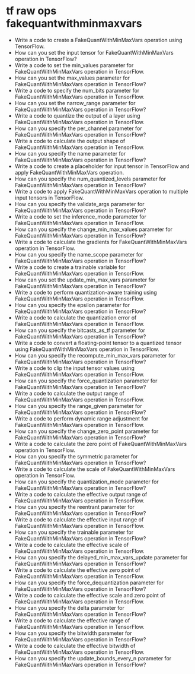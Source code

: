# tf raw ops fakequantwithminmaxvars

- Write a code to create a FakeQuantWithMinMaxVars operation using TensorFlow.
- How can you set the input tensor for FakeQuantWithMinMaxVars operation in TensorFlow?
- Write a code to set the min_values parameter for FakeQuantWithMinMaxVars operation in TensorFlow.
- How can you set the max_values parameter for FakeQuantWithMinMaxVars operation in TensorFlow?
- Write a code to specify the num_bits parameter for FakeQuantWithMinMaxVars operation in TensorFlow.
- How can you set the narrow_range parameter for FakeQuantWithMinMaxVars operation in TensorFlow?
- Write a code to quantize the output of a layer using FakeQuantWithMinMaxVars operation in TensorFlow.
- How can you specify the per_channel parameter for FakeQuantWithMinMaxVars operation in TensorFlow?
- Write a code to calculate the output shape of FakeQuantWithMinMaxVars operation in TensorFlow.
- How can you specify the name parameter for FakeQuantWithMinMaxVars operation in TensorFlow?
- Write a code to create a placeholder for input tensor in TensorFlow and apply FakeQuantWithMinMaxVars operation.
- How can you specify the num_quantized_levels parameter for FakeQuantWithMinMaxVars operation in TensorFlow?
- Write a code to apply FakeQuantWithMinMaxVars operation to multiple input tensors in TensorFlow.
- How can you specify the validate_args parameter for FakeQuantWithMinMaxVars operation in TensorFlow?
- Write a code to set the inference_mode parameter for FakeQuantWithMinMaxVars operation in TensorFlow.
- How can you specify the change_min_max_values parameter for FakeQuantWithMinMaxVars operation in TensorFlow?
- Write a code to calculate the gradients for FakeQuantWithMinMaxVars operation in TensorFlow.
- How can you specify the name_scope parameter for FakeQuantWithMinMaxVars operation in TensorFlow?
- Write a code to create a trainable variable for FakeQuantWithMinMaxVars operation in TensorFlow.
- How can you set the update_min_max_vars parameter for FakeQuantWithMinMaxVars operation in TensorFlow?
- Write a code to perform quantization-aware training using FakeQuantWithMinMaxVars operation in TensorFlow.
- How can you specify the epsilon parameter for FakeQuantWithMinMaxVars operation in TensorFlow?
- Write a code to calculate the quantization error of FakeQuantWithMinMaxVars operation in TensorFlow.
- How can you specify the bitcasts_as_tf parameter for FakeQuantWithMinMaxVars operation in TensorFlow?
- Write a code to convert a floating-point tensor to a quantized tensor using FakeQuantWithMinMaxVars operation in TensorFlow.
- How can you specify the recompute_min_max_vars parameter for FakeQuantWithMinMaxVars operation in TensorFlow?
- Write a code to clip the input tensor values using FakeQuantWithMinMaxVars operation in TensorFlow.
- How can you specify the force_quantization parameter for FakeQuantWithMinMaxVars operation in TensorFlow?
- Write a code to calculate the output range of FakeQuantWithMinMaxVars operation in TensorFlow.
- How can you specify the range_given parameter for FakeQuantWithMinMaxVars operation in TensorFlow?
- Write a code to perform dynamic range adjustment for FakeQuantWithMinMaxVars operation in TensorFlow.
- How can you specify the change_zero_point parameter for FakeQuantWithMinMaxVars operation in TensorFlow?
- Write a code to calculate the zero point of FakeQuantWithMinMaxVars operation in TensorFlow.
- How can you specify the symmetric parameter for FakeQuantWithMinMaxVars operation in TensorFlow?
- Write a code to calculate the scale of FakeQuantWithMinMaxVars operation in TensorFlow.
- How can you specify the quantization_mode parameter for FakeQuantWithMinMaxVars operation in TensorFlow?
- Write a code to calculate the effective output range of FakeQuantWithMinMaxVars operation in TensorFlow.
- How can you specify the reentrant parameter for FakeQuantWithMinMaxVars operation in TensorFlow?
- Write a code to calculate the effective input range of FakeQuantWithMinMaxVars operation in TensorFlow.
- How can you specify the trainable parameter for FakeQuantWithMinMaxVars operation in TensorFlow?
- Write a code to calculate the effective scale of FakeQuantWithMinMaxVars operation in TensorFlow.
- How can you specify the delayed_min_max_vars_update parameter for FakeQuantWithMinMaxVars operation in TensorFlow?
- Write a code to calculate the effective zero point of FakeQuantWithMinMaxVars operation in TensorFlow.
- How can you specify the force_dequantization parameter for FakeQuantWithMinMaxVars operation in TensorFlow?
- Write a code to calculate the effective scale and zero point of FakeQuantWithMinMaxVars operation in TensorFlow.
- How can you specify the delta parameter for FakeQuantWithMinMaxVars operation in TensorFlow?
- Write a code to calculate the effective range of FakeQuantWithMinMaxVars operation in TensorFlow.
- How can you specify the bitwidth parameter for FakeQuantWithMinMaxVars operation in TensorFlow?
- Write a code to calculate the effective bitwidth of FakeQuantWithMinMaxVars operation in TensorFlow.
- How can you specify the update_bounds_every_n parameter for FakeQuantWithMinMaxVars operation in TensorFlow?